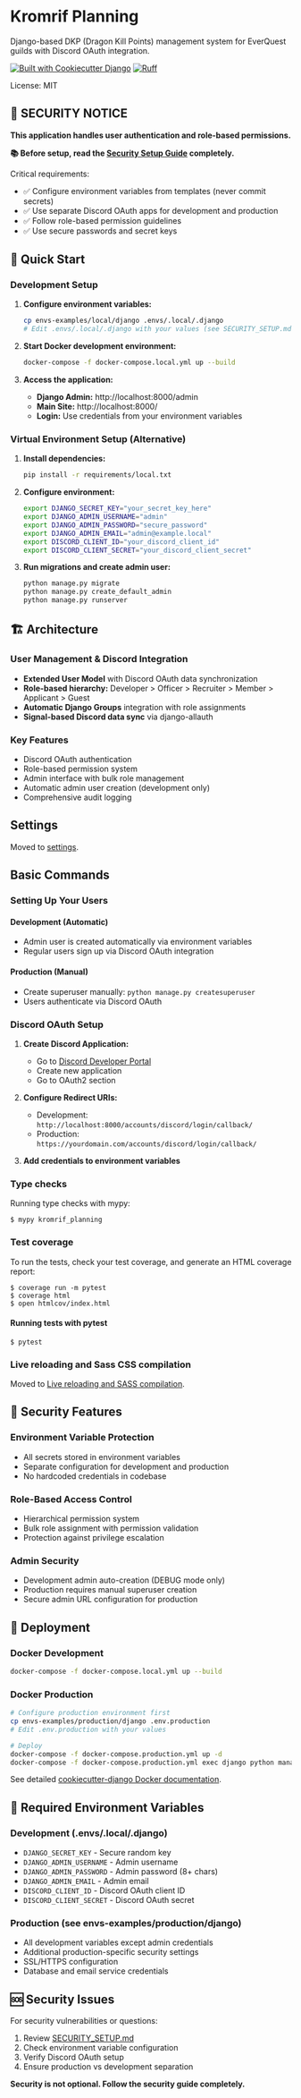# Kromrif Planning

Django-based DKP (Dragon Kill Points) management system for EverQuest guilds with Discord OAuth integration.

[![Built with Cookiecutter Django](https://img.shields.io/badge/built%20with-Cookiecutter%20Django-ff69b4.svg?logo=cookiecutter)](https://github.com/cookiecutter/cookiecutter-django/)
[![Ruff](https://img.shields.io/endpoint?url=https://raw.githubusercontent.com/astral-sh/ruff/main/assets/badge/v2.json)](https://github.com/astral-sh/ruff)

License: MIT

## 🚨 SECURITY NOTICE

**This application handles user authentication and role-based permissions.** 

**📚 Before setup, read the [Security Setup Guide](SECURITY_SETUP.md) completely.**

Critical requirements:
- ✅ Configure environment variables from templates (never commit secrets)
- ✅ Use separate Discord OAuth apps for development and production
- ✅ Follow role-based permission guidelines
- ✅ Use secure passwords and secret keys

## 🚀 Quick Start

### Development Setup

1. **Configure environment variables:**
   ```bash
   cp envs-examples/local/django .envs/.local/.django
   # Edit .envs/.local/.django with your values (see SECURITY_SETUP.md)
   ```

2. **Start Docker development environment:**
   ```bash
   docker-compose -f docker-compose.local.yml up --build
   ```

3. **Access the application:**
   - **Django Admin:** http://localhost:8000/admin
   - **Main Site:** http://localhost:8000/
   - **Login:** Use credentials from your environment variables

### Virtual Environment Setup (Alternative)

1. **Install dependencies:**
   ```bash
   pip install -r requirements/local.txt
   ```

2. **Configure environment:**
   ```bash
   export DJANGO_SECRET_KEY="your_secret_key_here"
   export DJANGO_ADMIN_USERNAME="admin"
   export DJANGO_ADMIN_PASSWORD="secure_password"
   export DJANGO_ADMIN_EMAIL="admin@example.local"
   export DISCORD_CLIENT_ID="your_discord_client_id"
   export DISCORD_CLIENT_SECRET="your_discord_client_secret"
   ```

3. **Run migrations and create admin user:**
   ```bash
   python manage.py migrate
   python manage.py create_default_admin
   python manage.py runserver
   ```

## 🏗️ Architecture

### User Management & Discord Integration
- **Extended User Model** with Discord OAuth data synchronization
- **Role-based hierarchy:** Developer > Officer > Recruiter > Member > Applicant > Guest
- **Automatic Django Groups** integration with role assignments
- **Signal-based Discord data sync** via django-allauth

### Key Features
- Discord OAuth authentication
- Role-based permission system  
- Admin interface with bulk role management
- Automatic admin user creation (development only)
- Comprehensive audit logging

## Settings

Moved to [settings](https://cookiecutter-django.readthedocs.io/en/latest/1-getting-started/settings.html).

## Basic Commands

### Setting Up Your Users

#### Development (Automatic)
- Admin user is created automatically via environment variables
- Regular users sign up via Discord OAuth integration

#### Production (Manual)
- Create superuser manually: `python manage.py createsuperuser`  
- Users authenticate via Discord OAuth

### Discord OAuth Setup

1. **Create Discord Application:**
   - Go to [Discord Developer Portal](https://discord.com/developers/applications)
   - Create new application
   - Go to OAuth2 section

2. **Configure Redirect URIs:**
   - Development: `http://localhost:8000/accounts/discord/login/callback/`
   - Production: `https://yourdomain.com/accounts/discord/login/callback/`

3. **Add credentials to environment variables**

### Type checks

Running type checks with mypy:

    $ mypy kromrif_planning

### Test coverage

To run the tests, check your test coverage, and generate an HTML coverage report:

    $ coverage run -m pytest
    $ coverage html
    $ open htmlcov/index.html

#### Running tests with pytest

    $ pytest

### Live reloading and Sass CSS compilation

Moved to [Live reloading and SASS compilation](https://cookiecutter-django.readthedocs.io/en/latest/2-local-development/developing-locally.html#using-webpack-or-gulp).

## 🔐 Security Features

### Environment Variable Protection
- All secrets stored in environment variables
- Separate configuration for development and production
- No hardcoded credentials in codebase

### Role-Based Access Control
- Hierarchical permission system
- Bulk role assignment with permission validation
- Protection against privilege escalation

### Admin Security
- Development admin auto-creation (DEBUG mode only)
- Production requires manual superuser creation
- Secure admin URL configuration for production

## 🐳 Deployment

### Docker Development
```bash
docker-compose -f docker-compose.local.yml up --build
```

### Docker Production
```bash
# Configure production environment first
cp envs-examples/production/django .env.production
# Edit .env.production with your values

# Deploy
docker-compose -f docker-compose.production.yml up -d
docker-compose -f docker-compose.production.yml exec django python manage.py createsuperuser
```

See detailed [cookiecutter-django Docker documentation](https://cookiecutter-django.readthedocs.io/en/latest/3-deployment/deployment-with-docker.html).

## 📝 Required Environment Variables

### Development (.envs/.local/.django)
- `DJANGO_SECRET_KEY` - Secure random key
- `DJANGO_ADMIN_USERNAME` - Admin username  
- `DJANGO_ADMIN_PASSWORD` - Admin password (8+ chars)
- `DJANGO_ADMIN_EMAIL` - Admin email
- `DISCORD_CLIENT_ID` - Discord OAuth client ID
- `DISCORD_CLIENT_SECRET` - Discord OAuth secret

### Production (see envs-examples/production/django)
- All development variables except admin credentials
- Additional production-specific security settings
- SSL/HTTPS configuration
- Database and email service credentials

## 🆘 Security Issues

For security vulnerabilities or questions:
1. Review [SECURITY_SETUP.md](SECURITY_SETUP.md)
2. Check environment variable configuration
3. Verify Discord OAuth setup
4. Ensure production vs development separation

**Security is not optional. Follow the security guide completely.**
